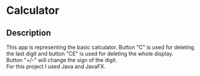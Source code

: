 # Calculator

## Description
This app is representing the basic calculator.
Button "C" is used for deleting the last digit and button "CE" is used for deleting the whole display.  
Button "+/-" will change the sign of the digit.  
For this project I used Java and JavaFX.
